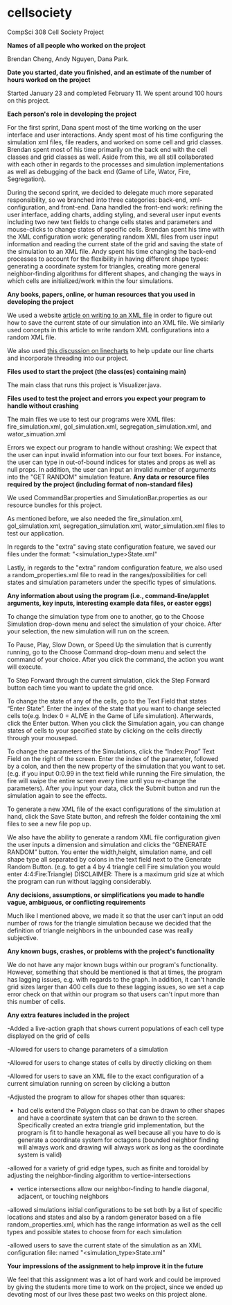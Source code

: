 # cellsociety

CompSci 308 Cell Society Project

**Names of all people who worked on the project**

Brendan Cheng, Andy Nguyen, Dana Park.

**Date you started, date you finished, and an estimate of the number of hours worked on the project**

Started January 23 and completed February 11. We spent around 100 hours on this project.

**Each person's role in developing the project**

For the first sprint, Dana spent most of the time working on the user interface and user interactions. Andy spent most of his time configuring the simulation xml files, file readers, and worked on some cell and grid classes. Brendan spent most of his time primarily on the back end with the cell classes and grid classes as well. Aside from this, we all still collaborated with each other in regards to the processes and simulation implementations as well as debugging of the back end (Game of Life, Wator, Fire, Segregation).

During the second sprint, we decided to delegate much more separated responsibility, so we branched into three categories: back-end, xml-configuration, and front-end. Dana handled the front-end work: refining the user interface, adding charts, adding styling, and several user input events including two new text fields to change cells states and parameters and mouse-clicks to change states of specific cells. Brendan spent his time with the XML configuration work: generating random XML files from user input information and reading the current state of the grid and saving the state of the simulation to an XML file. Andy spent his time changing the back-end processes to account for the flexibility in having different shape types: generating a coordinate system for triangles, creating more general neighbor-finding algorithms for different shapes, and changing the ways in which cells are initialized/work within the four simulations.

**Any books, papers, online, or human resources that you used in developing the project**

We used a website [article on writing to an XML file](http://crunchify.com/java-simple-way-to-write-xml-dom-file-in-java/) in order to figure out how to save the current state of our simulation into an XML file. We similarly used concepts in this article to write random XML configurations into a random XML file.

We also used [this discussion on linecharts](https://stackoverflow.com/questions/44036735/live-update-linechart-in-javafx) to help update our line charts and incorporate threading into our project.


**Files used to start the project (the class(es) containing main)**

The main class that runs this project is Visualizer.java. 

**Files used to test the project and errors you expect your program to handle without crashing**

The main files we use to test our programs were XML files: fire_simulation.xml, gol_simulation.xml, segregation_simulation.xml, and wator_simuation.xml

Errors we expect our program to handle without crashing: We expect that the user can input invalid information into our four text boxes. For instance, the user can type in out-of-bound indices for states and props as well as null props. In addition, the user can input an invalid number of arguments into the "GET RANDOM" simulation feature.
**Any data or resource files required by the project (including format of non-standard files)**

We used CommandBar.properties and SimulationBar.properties as our resource bundles for this project.

As mentioned before, we also needed the fire_simulation.xml, gol_simulation.xml, segregation_simulation.xml, wator_simulation.xml files to test our application.

In regards to the "extra" saving state configuration feature, we saved our files under the format: "<simulation_type>State.xml"

Lastly, in regards to the "extra" random configuration feature, we also used a random_properties.xml file to read in the ranges/possibilities for cell states and simulation parameters under the specific types of simulations.

**Any information about using the program (i.e., command-line/applet arguments, key inputs, interesting example data files, or easter eggs)**

To change the simulation type from one to another, go to the Choose Simulation drop-down menu and select the simulation of your choice. After your selection, the new simulation will run on the screen.

To Pause, Play, Slow Down, or Speed Up the simulation that is currently running, go to the Choose Command drop-down menu and select the command of your choice. After you click the command, the action you want will execute.

To Step Forward through the current simulation, click the Step Forward button each time you want to update the grid once. 

To change the state of any of the cells, go to the Text Field that states “Enter State”. Enter the index of the state that you want to change selected cells to(e.g. Index 0 = ALIVE in the Game of Life simulation). Afterwards, click the Enter button. When you click the Simulation again, you can change states of cells to your specified state by clicking on the cells directly through your mousepad.

To change the parameters of the Simulations, click the “Index:Prop” Text Field on the right of the screen. Enter the index of the parameter, followed by a colon, and then the new property of the simulation that you want to set. (e.g. if you input 0:0.99 in the text field while running the Fire simulation, the fire will swipe the entire screen every time until you re-change the parameters). After you input your data, click the Submit button and run the simulation again to see the effects.

To generate a new XML file of the exact configurations of the simulation at hand, click the Save State button, and refresh the folder containing the xml files to see a new file pop up.

We also have the ability to generate a random XML file configuration given the user inputs a dimension and simulation and clicks the  “GENERATE RANDOM” button. 
You enter the width,height, simulation name, and cell shape type all separated by colons in the text field next to the Generate Random Button. (e.g. to get a 4 by 4 triangle cell Fire simulation
you would enter 4:4:Fire:Triangle)
DISCLAIMER: There is a maximum grid size at which the program can run without lagging considerably.


**Any decisions, assumptions, or simplifications you made to handle vague, ambiguous, or conflicting requirements**

Much like I mentioned above, we made it so that the user can’t input an odd number of rows for the triangle simulation because we decided that the definition of triangle neighbors in the unbounded case was really subjective.


**Any known bugs, crashes, or problems with the project's functionality**

We do not have any major known bugs within our program's functionality. However, something that should be mentioned is that at times, the program has lagging issues, e.g. with regards to the graph. In addition, it can't handle grid sizes larger than 400 cells due to these lagging issues, so we set a cap error check on that within our program so that users can't input more than this number of cells.

**Any extra features included in the project**

-Added a live-action graph that shows current populations of each cell type displayed on the grid of cells

-Allowed for users to change parameters of a simulation

-Allowed for users to change states of cells by directly clicking on them

-Allowed for users to save an XML file to the exact configuration of a current simulation running on screen by clicking a button

-Adjusted the program to allow for shapes other than squares:

- had cells extend the Polygon class so that can be drawn to other shapes and have a coordinate system that can be drawn to the screen. Specifically created an extra triangle grid implementation, but the program is fit to handle hexagonal as well because all you have to do is generate a coordinate system for octagons (bounded neighbor finding will always work and drawing will always work as long as the coordinate system is valid)

-allowed for a variety of grid edge types, such as finite and toroidal by adjusting the neighbor-finding algorithm to vertice-intersections

- vertice intersections allow our neighbor-finding to handle diagonal, adjacent, or touching neighbors

-allowed simulations initial configurations to be set both by a list of specific locations and states and also by a random generator based on a file random_properties.xml, which has the range information as well as the cell types and possible states to choose from for each simulation

-allowed users to save the current state of the simulation as an XML configuration file: named "<simulation_type>State.xml"

**Your impressions of the assignment to help improve it in the future**

We feel that this assignment was a lot of hard work and could be improved by giving the students more time to work on the project, since we ended up devoting most of our lives these past two weeks on this project alone.
